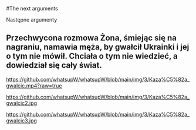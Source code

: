 #The next arguments

Następne argumenty

## Przechwycona rozmowa Żona, śmiejąc się na nagraniu, namawia męża, by gwałcił Ukrainki i jej o tym nie mówił. Chciała o tym nie wiedzieć, a dowiedział się cały świat.

https://github.com/whatsupW/whatsupW/blob/main/img/3/Kaza%C5%82a_gwalcic.mp4?raw=true

https://github.com/whatsupW/whatsupW/blob/main/img/3/Kaza%C5%82a_gwalcic2.jpg

https://github.com/whatsupW/whatsupW/blob/main/img/3/Kaza%C5%82a_gwalcic3.jpg




